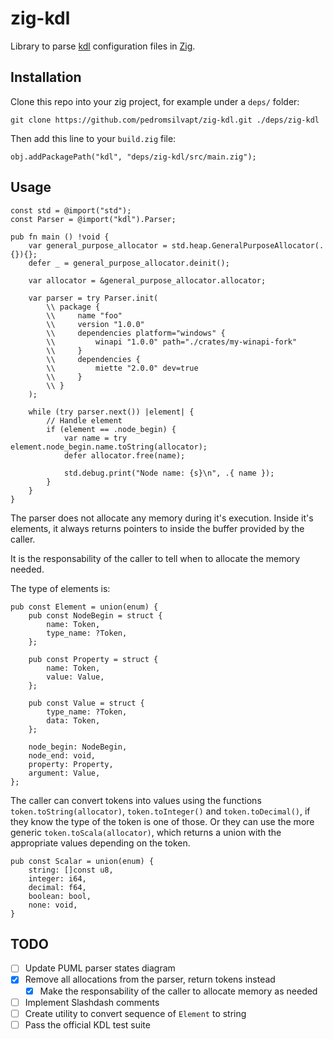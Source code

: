 # zig-kdl

Library to parse [kdl](kdl.dev) configuration files in [Zig](ziglang.org/).

## Installation

Clone this repo into your zig project, for example under a `deps/` folder:
```shell
git clone https://github.com/pedromsilvapt/zig-kdl.git ./deps/zig-kdl
```

Then add this line to your `build.zig` file:
```zig
obj.addPackagePath("kdl", "deps/zig-kdl/src/main.zig");
```

## Usage
```zig
const std = @import("std");
const Parser = @import("kdl").Parser;

pub fn main () !void {
    var general_purpose_allocator = std.heap.GeneralPurposeAllocator(.{}){};
    defer _ = general_purpose_allocator.deinit();

    var allocator = &general_purpose_allocator.allocator;

    var parser = try Parser.init(
        \\ package {
        \\     name "foo"
        \\     version "1.0.0"
        \\     dependencies platform="windows" {
        \\         winapi "1.0.0" path="./crates/my-winapi-fork"
        \\     }
        \\     dependencies {
        \\         miette "2.0.0" dev=true
        \\     }
        \\ }
    );

    while (try parser.next()) |element| {
        // Handle element
        if (element == .node_begin) {
            var name = try element.node_begin.name.toString(allocator);
            defer allocator.free(name);

            std.debug.print("Node name: {s}\n", .{ name });
        }
    }
}
```

The parser does not allocate any memory during it's execution. Inside it's elements, it always returns pointers to inside the buffer provided by the caller.

It is the responsability of the caller to tell when to allocate the memory needed.

The type of elements is:
```zig
pub const Element = union(enum) {
    pub const NodeBegin = struct {
        name: Token,
        type_name: ?Token,
    };

    pub const Property = struct {
        name: Token,
        value: Value,
    };

    pub const Value = struct {
        type_name: ?Token,
        data: Token,
    };

    node_begin: NodeBegin,
    node_end: void,
    property: Property,
    argument: Value,
};
```

The caller can convert tokens into values using the functions `token.toString(allocator)`, `token.toInteger()` and `token.toDecimal()`, if they know the type of the token is one of those. Or they can use the more generic `token.toScala(allocator)`, which returns a union with the appropriate values depending on the token.

```zig
pub const Scalar = union(enum) {
    string: []const u8,
    integer: i64,
    decimal: f64,
    boolean: bool,
    none: void,
}
```

## TODO
 - [ ] Update PUML parser states diagram
 - [x] Remove all allocations from the parser, return tokens instead
   - [x] Make the responsability of the caller to allocate memory as needed
 - [ ] Implement Slashdash comments
 - [ ] Create utility to convert sequence of `Element` to string
 - [ ] Pass the official KDL test suite